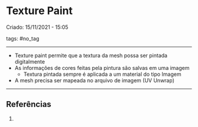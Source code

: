 # Texture Paint
Criado: 15/11/2021 - 15:05

tags: #no_tag 

---

- Texture paint permite que a textura da mesh possa ser pintada digitalmente
- As informações de cores feitas pela pintura são salvas em uma imagem
  - Textura pintada sempre é aplicada a um material do tipo Imagem
- A mesh precisa ser mapeada no arquivo de imagem (UV Unwrap)

---
## Referências
1.